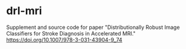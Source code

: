# drl-mri

Supplement and source code for paper "Distributionally Robust Image Classifiers for Stroke Diagnosis in Accelerated MRI." https://doi.org/10.1007/978-3-031-43904-9_74
